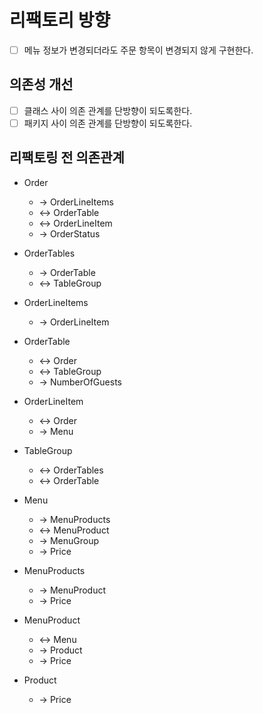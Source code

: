 # 리팩토리 방향

- [ ] 메뉴 정보가 변경되더라도 주문 항목이 변경되지 않게 구현한다.

## 의존성 개선
- [ ] 클래스 사이 의존 관계를 단방향이 되도록한다. 
- [ ] 패키지 사이 의존 관계를 단방향이 되도록한다.

## 리팩토링 전 의존관계
- Order 
  - -> OrderLineItems
  - <-> OrderTable
  - <-> OrderLineItem
  - -> OrderStatus

- OrderTables
  - -> OrderTable
  - <-> TableGroup

- OrderLineItems
  - -> OrderLineItem

- OrderTable
  - <-> Order
  - <-> TableGroup
  - -> NumberOfGuests

- OrderLineItem
  - <-> Order
  - -> Menu

- TableGroup
  - <-> OrderTables
  - <-> OrderTable

- Menu
  - -> MenuProducts
  - <-> MenuProduct
  - -> MenuGroup
  - -> Price

- MenuProducts
  - -> MenuProduct
  - -> Price

- MenuProduct
  - <-> Menu
  - -> Product
  - -> Price

- Product
  - -> Price
